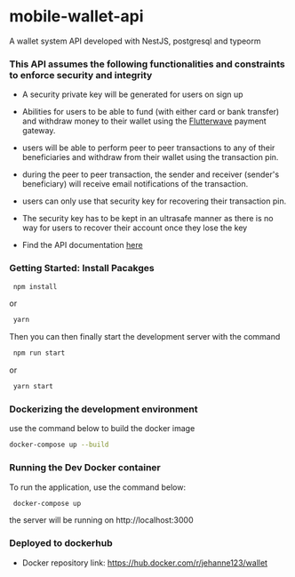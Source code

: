 # mobile-wallet-api

A wallet system API developed with NestJS, postgresql and typeorm

### This API assumes the following functionalities and constraints to enforce security and integrity

- A security private key will be generated for users on sign up
- Abilities for users to be able to fund (with either card or bank transfer) and withdraw money to their wallet using the [Flutterwave](https://flutterwave.com/us/) payment gateway.
- users will be able to perform peer to peer transactions to any of their beneficiaries and withdraw from their wallet using the transaction pin.
- during the peer to peer transaction, the sender and receiver (sender's beneficiary) will receive email notifications of the transaction.
- users can only use that security key for recovering their transaction pin.
- The security key has to be kept in an ultrasafe manner as there is no way for users to recover their account once they lose the key

- Find the API documentation [here](http://localhost:3000/docs)

### Getting Started: Install Pacakges

```bash
 npm install
```

or

```bash
 yarn
```

Then you can then finally start the development server with the command

```bash
 npm run start
```

or

```bash
 yarn start
```

### Dockerizing the development environment

use the command below to build the docker image

```bash
docker-compose up --build
```

### Running the Dev Docker container

To run the application, use the command below:

```bash
 docker-compose up
```

the server will be running on http://localhost:3000

### Deployed to dockerhub

- Docker repository link: https://hub.docker.com/r/jehanne123/wallet
